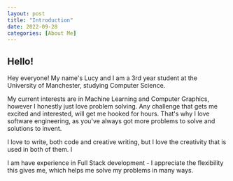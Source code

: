 ```yaml
---
layout: post
title: "Introduction"
date: 2022-09-28
categories: [About Me]
---
```


## Hello!
Hey everyone! My name's Lucy and I am a 3rd year student at the University of Manchester, studying Computer Science.

My current interests are in Machine Learning and Computer Graphics, however I honestly just love problem solving. Any challenge that gets me excited and interested, will get me hooked for hours. That's why I love software engineering, as you've always got more problems to solve and solutions to invent.

I love to write, both code and creative writing, but I love the creativity that is used in both of them. I

I am have experience in Full Stack development - I appreciate the flexibility this gives me, which helps me solve my problems in many ways. 
